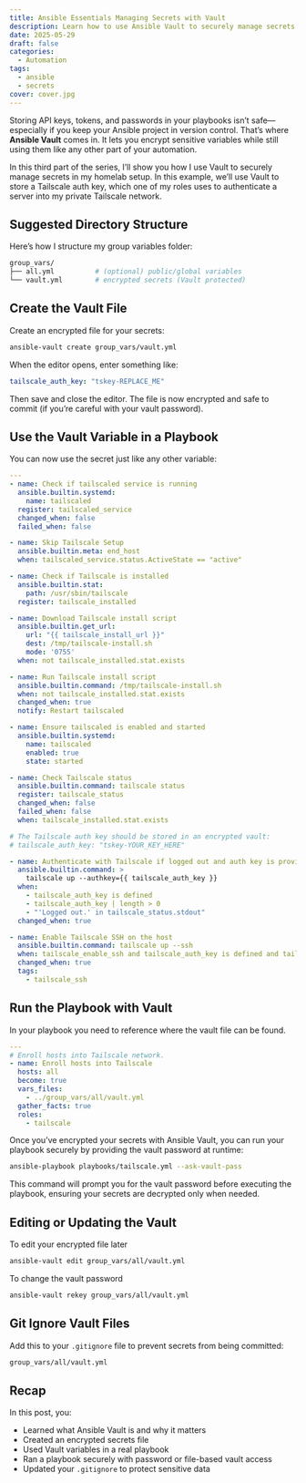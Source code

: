 ```yaml
---
title: Ansible Essentials Managing Secrets with Vault
description: Learn how to use Ansible Vault to securely manage secrets in your playbooks.
date: 2025-05-29
draft: false
categories:
  - Automation
tags:
  - ansible
  - secrets
cover: cover.jpg
---
```


Storing API keys, tokens, and passwords in your playbooks isn’t safe—especially if you keep your Ansible project in version control. That’s where **Ansible Vault** comes in. It lets you encrypt sensitive variables while still using them like any other part of your automation.

In this third part of the series, I’ll show you how I use Vault to securely manage secrets in my homelab setup. In this example, we’ll use Vault to store a Tailscale auth key, which one of my roles uses to authenticate a server into my private Tailscale network.

## Suggested Directory Structure

Here’s how I structure my group variables folder:

```bash
group_vars/
├── all.yml          # (optional) public/global variables
└── vault.yml        # encrypted secrets (Vault protected)
```

## Create the Vault File

Create an encrypted file for your secrets:

```bash
ansible-vault create group_vars/vault.yml
```

When the editor opens, enter something like:

```yaml {filename="vault.yml"}
tailscale_auth_key: "tskey-REPLACE_ME"
```

Then save and close the editor. The file is now encrypted and safe to commit (if you’re careful with your vault password).

## Use the Vault Variable in a Playbook

You can now use the secret just like any other variable:

```yaml {filename="task.yml"}
---
- name: Check if tailscaled service is running
  ansible.builtin.systemd:
    name: tailscaled
  register: tailscaled_service
  changed_when: false
  failed_when: false

- name: Skip Tailscale Setup
  ansible.builtin.meta: end_host
  when: tailscaled_service.status.ActiveState == "active"

- name: Check if Tailscale is installed
  ansible.builtin.stat:
    path: /usr/sbin/tailscale
  register: tailscale_installed

- name: Download Tailscale install script
  ansible.builtin.get_url:
    url: "{{ tailscale_install_url }}"
    dest: /tmp/tailscale-install.sh
    mode: '0755'
  when: not tailscale_installed.stat.exists

- name: Run Tailscale install script
  ansible.builtin.command: /tmp/tailscale-install.sh
  when: not tailscale_installed.stat.exists
  changed_when: true
  notify: Restart tailscaled

- name: Ensure tailscaled is enabled and started
  ansible.builtin.systemd:
    name: tailscaled
    enabled: true
    state: started

- name: Check Tailscale status
  ansible.builtin.command: tailscale status
  register: tailscale_status
  changed_when: false
  failed_when: false
  when: tailscale_installed.stat.exists

# The Tailscale auth key should be stored in an encrypted vault:
# tailscale_auth_key: "tskey-YOUR_KEY_HERE"

- name: Authenticate with Tailscale if logged out and auth key is provided
  ansible.builtin.command: >
    tailscale up --authkey={{ tailscale_auth_key }}
  when:
    - tailscale_auth_key is defined
    - tailscale_auth_key | length > 0
    - "'Logged out.' in tailscale_status.stdout"
  changed_when: true

- name: Enable Tailscale SSH on the host
  ansible.builtin.command: tailscale up --ssh
  when: tailscale_enable_ssh and tailscale_auth_key is defined and tailscale_installed.stat.exists
  changed_when: true
  tags:
    - tailscale_ssh
```

## Run the Playbook with Vault

In your playbook you need to reference where the vault file can be found.

```yaml {filename="tailscale.yml"}
---
# Enroll hosts into Tailscale network.
- name: Enroll hosts into Tailscale
  hosts: all
  become: true
  vars_files:
    - ../group_vars/all/vault.yml
  gather_facts: true
  roles:
    - tailscale
```

Once you’ve encrypted your secrets with Ansible Vault, you can run your playbook securely by providing the vault password at runtime:

```bash
ansible-playbook playbooks/tailscale.yml --ask-vault-pass
```

This command will prompt you for the vault password before executing the playbook, ensuring your secrets are decrypted only when needed.

## Editing or Updating the Vault

To edit your encrypted file later

```bash
ansible-vault edit group_vars/all/vault.yml
```

To change the vault password

```bash
ansible-vault rekey group_vars/all/vault.yml
```

## Git Ignore Vault Files

Add this to your `.gitignore` file to prevent secrets from being committed:

```bash
group_vars/all/vault.yml
```

## Recap

In this post, you:

- Learned what Ansible Vault is and why it matters
- Created an encrypted secrets file
- Used Vault variables in a real playbook
- Ran a playbook securely with password or file-based vault access
- Updated your `.gitignore` to protect sensitive data
